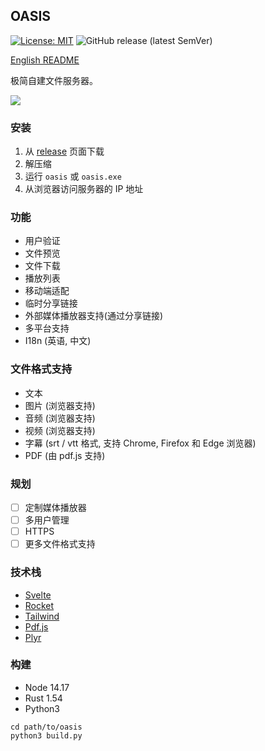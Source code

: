 ## OASIS

[![License: MIT](https://img.shields.io/badge/License-MIT-yellow.svg)](https://github.com/machengim/oasis/blob/master/LICENSE-MIT) ![GitHub release (latest SemVer)](https://img.shields.io/github/v/release/machengim/oasis)

[English README](https://github.com/machengim/oasis/blob/main/README.md)

极简自建文件服务器。

![](https://github.com/machengim/oasis/blob/main/doc/Oasis_demo.jpg?raw=true)

### 安装

1. 从 [release](https://github.com/machengim/oasis/releases) 页面下载
2. 解压缩
3. 运行 `oasis` 或 `oasis.exe`
4. 从浏览器访问服务器的 IP 地址

### 功能

- 用户验证
- 文件预览
- 文件下载
- 播放列表
- 移动端适配
- 临时分享链接
- 外部媒体播放器支持(通过分享链接)
- 多平台支持
- I18n (英语, 中文)

### 文件格式支持

- 文本
- 图片 (浏览器支持)
- 音频 (浏览器支持)
- 视频 (浏览器支持)
- 字幕 (srt / vtt 格式, 支持 Chrome, Firefox 和 Edge 浏览器)
- PDF (由 pdf.js 支持)

### 规划

- [ ] 定制媒体播放器
- [ ] 多用户管理
- [ ] HTTPS
- [ ] 更多文件格式支持

### 技术栈

- [Svelte](https://svelte.dev)
- [Rocket](https://rocket.rs)
- [Tailwind](https://tailwindcss.com)
- [Pdf.js](https://mozilla.github.io/pdf.js)
- [Plyr](https://plyr.io)

### 构建

- Node 14.17
- Rust 1.54
- Python3

```
cd path/to/oasis
python3 build.py
```
